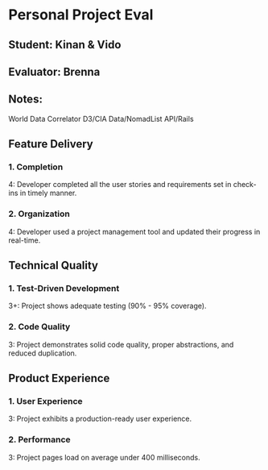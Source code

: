 # Personal Project Eval

## Student: Kinan & Vido
## Evaluator:  Brenna
## Notes:
World Data Correlator
D3/CIA Data/NomadList API/Rails

## Feature Delivery

### 1. Completion

4: Developer completed all the user stories and requirements set in check-ins in timely manner.

### 2. Organization

4: Developer used a project management tool and updated their progress in real-time.

## Technical Quality

### 1. Test-Driven Development

3+: Project shows adequate testing (90% - 95% coverage).

### 2. Code Quality

3: Project demonstrates solid code quality, proper abstractions, and reduced duplication.

## Product Experience

### 1. User Experience

3: Project exhibits a production-ready user experience.

### 2. Performance

3: Project pages load on average under 400 milliseconds.
